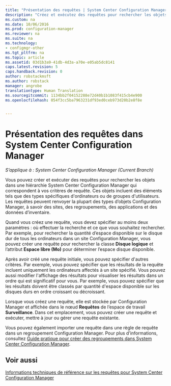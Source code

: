 ```yaml
---
title: "Présentation des requêtes | System Center Configuration Manager"
description: "Créez et exécutez des requêtes pour rechercher les objets dans une hiérarchie System Center Configuration Manager qui correspondent à vos critères de requête."
ms.custom: na
ms.date: 10/06/2016
ms.prod: configuration-manager
ms.reviewer: na
ms.suite: na
ms.technology:
- configmgr-other
ms.tgt_pltfrm: na
ms.topic: article
ms.assetid: 03d1b3a9-41db-4d3a-a70e-e05ab5dc8141
caps.latest.revision: 5
caps.handback.revision: 0
author: robstackmsft
ms.author: robstack
manager: angrobe
translationtype: Human Translation
ms.sourcegitcommit: 1134bb2f04152288e72d40b1b1083f415cb4e900
ms.openlocfilehash: 054f3cc5ba7963231df93ed0ceb973d20b2e8f8e


---
```

# <a name="introduction-to-queries-in-system-center-configuration-manager"></a>Présentation des requêtes dans System Center Configuration Manager

*S’applique à : System Center Configuration Manager (Current Branch)*

Vous pouvez créer et exécuter des requêtes pour rechercher les objets dans une hiérarchie System Center Configuration Manager qui correspondent à vos critères de requête. Ces objets incluent des éléments tels que des types spécifiques d'ordinateurs ou de groupes d'utilisateurs. Les requêtes peuvent renvoyer la plupart des types d’objets Configuration Manager, à savoir des sites, des regroupements, des applications et des données d’inventaire.  

 Quand vous créez une requête, vous devez spécifier au moins deux paramètres : où effectuer la recherche et ce que vous souhaitez rechercher. Par exemple, pour rechercher la quantité d’espace disponible sur le disque dur de tous les ordinateurs dans un site Configuration Manager, vous pouvez créer une requête pour rechercher la classe **Disque logique** et l’attribut **Espace libre (Mo)** pour déterminer l’espace disque disponible.  

 Après avoir créé une requête initiale, vous pouvez spécifier d'autres critères. Par exemple, vous pouvez spécifier que les résultats de la requête incluent uniquement les ordinateurs affectés à un site spécifié. Vous pouvez aussi modifier l'affichage des résultats pour visualiser les résultats dans un ordre qui est significatif pour vous. Par exemple, vous pouvez spécifier que les résultats doivent être classés par quantité d'espace disponible sur les disques durs en ordre croissant ou décroissant.  

 Lorsque vous créez une requête, elle est stockée par Configuration Manager et affichée dans le nœud **Requêtes** de l’espace de travail **Surveillance**. Dans cet emplacement, vous pouvez créer une requête et exécuter, mettre à jour ou gérer une requête existante.  

 Vous pouvez également importer une requête dans une règle de requête dans un regroupement Configuration Manager. Pour plus d’informations, consultez [Guide pratique pour créer des regroupements dans System Center Configuration Manager](../../../core/clients/manage/collections/create-collections.md).  

## <a name="see-also"></a>Voir aussi  
 [Informations techniques de référence sur les requêtes pour System Center Configuration Manager](../../../core/servers/manage/queries-technical-reference.md)



<!--HONumber=Nov16_HO1-->



